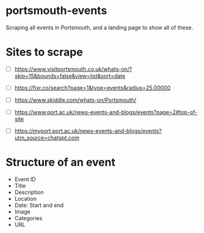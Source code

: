 # portsmouth-events
Scraping all events in Portsmouth, and a landing page to show all of these.

# Sites to scrape
- [ ] https://www.visitportsmouth.co.uk/whats-on/?skip=15&bounds=false&view=list&sort=date
- [ ] https://fixr.co/search?page=1&type=events&radius=25.00000
- [ ] https://www.skiddle.com/whats-on/Portsmouth/
- [ ] https://www.port.ac.uk/news-events-and-blogs/events?page=2#top-of-site
- [ ] https://myport.port.ac.uk/news-events-and-blogs/events?utm_source=chatgpt.com


# Structure of an event
- Event ID
- Title
- Description
- Location
- Date: Start and end
- Image
- Categories
- URL

